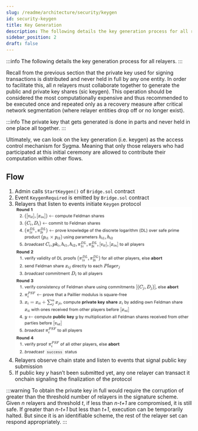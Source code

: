 ```yaml
---
slug: /readme/architecture/security/keygen
id: security-keygen
title: Key Generation
description: The following details the key generation process for all relayers.
sidebar_position: 2
draft: false
---
```


:::info
The following details the key generation process for all relayers.
:::

Recall from the previous section that the private key used for signing transactions is distributed and never held in full by any one entity. In order to facilitate this, all *n* relayers must collaborate together to generate the public and private key shares (sic keygen). This operation should be considered the most computationally expensive and thus recommended to be executed once and repeated only as a recovery measure after critical network segmentation (where relayer entities drop off or no longer exist).

:::info
The private key that gets generated is done in parts and never held in one place all together.
:::

Ultimately, we can look on the key generation (i.e. keygen) as the access control mechanism for Sygma. Meaning that only those relayers who had participated at this initial ceremony are allowed to contribute their computation within other flows.

## Flow

1. Admin calls `StartKeygen()` of `Bridge.sol` contract
2. Event `KeygenRequired` is emitted by `Bridge.sol` contract
3. Relayers that listen to events initiate `Keygen` protocol
  ![](<../../../static/assets/keygen_flow.png>)
4. Relayers observe chain state and listen to events that signal public key submission
5. If public key *y* hasn’t been submitted yet, any one relayer can transact it onchain signaling the finalization of the protocol

:::warning
To obtain the private key in full would require the corruption of greater than the threshold number of relayers in the signature scheme. Given *n* relayers and threshold *t*, if less than *n-t+1* are compromised, it is still safe. If greater than *n-t+1* but less than *t+1*, execution can be temporarily halted. But since it is an identifiable scheme, the rest of the relayer set can respond appropriately.
:::